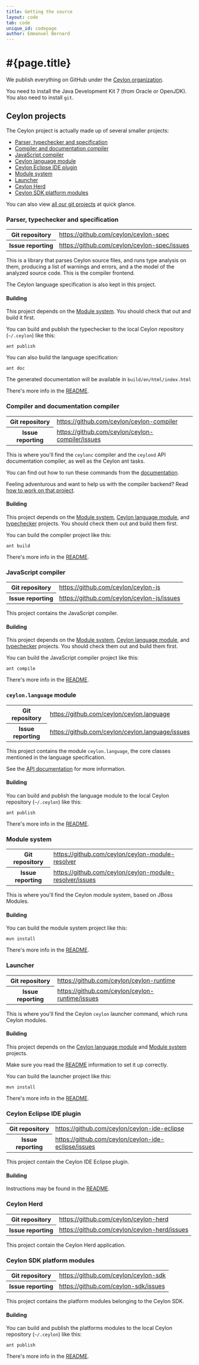 ```yaml
---
title: Getting the source
layout: code
tab: code
unique_id: codepage
author: Emmanuel Bernard
---
```

# #{page.title}

We publish everything on GitHub under the [Ceylon organization](https://github.com/ceylon).

You need to install the Java Development Kit 7 (from Oracle or OpenJDK). 
You also need to install `git`.

## Ceylon projects

The Ceylon project is actually made up of several smaller projects:

- [Parser, typechecker and specification](#parser_typechecker_and_specification)
- [Compiler and documentation compiler](#compiler_and_documentation_compiler)
- [JavaScript compiler](#javascript_compiler)
- [Ceylon language module](#ceylonlanguage_module)
- [Ceylon Eclipse IDE plugin](#ceylon_eclipse_ide_plugin)
- [Module system](#module_system)
- [Launcher](#launcher)
- [Ceylon Herd](#ceylon_herd)
- [Ceylon SDK platform modules](#ceylon_sdk_platform_modules)

You can also view [all our git projects](http://ceylon.github.com) at quick glance.

### Parser, typechecker and specification

<table>
 <tr><th>Git repository</th><td><a href="https://github.com/ceylon/ceylon-spec">https://github.com/ceylon/ceylon-spec</a></td></tr>
 <tr><th>Issue reporting</th><td><a href="https://github.com/ceylon/ceylon-spec/issues">https://github.com/ceylon/ceylon-spec/issues</a></td></tr>
</table>

This is a library that parses Ceylon source files, and runs type analysis on them, 
producing a list of warnings and errors, and a the model of the analyzed source
code. This is the compiler frontend.

The Ceylon language specification is also kept in this project.

#### Building

This project depends on the 
[Module system](#module_system).
You should check that out and build it first.

You can build and publish the typechecker to the local Ceylon repository (`~/.ceylon`) 
like this:

<!-- lang: bash -->
    ant publish

You can also build the language specification:

<!-- lang: bash -->
    ant doc

The generated documentation will be available in `build/en/html/index.html`

There's more info in the [README](https://github.com/ceylon/ceylon-spec/blob/master/README.md).

### Compiler and documentation compiler

<table>
 <tr><th>Git repository</th><td><a href="https://github.com/ceylon/ceylon-compiler">https://github.com/ceylon/ceylon-compiler</a></td></tr>
 <tr><th>Issue reporting</th><td><a href="https://github.com/ceylon/ceylon-compiler/issues">https://github.com/ceylon/ceylon-compiler/issues</a></td></tr>
</table>

This is where you'll find the `ceylonc` compiler and the `ceylond` API documentation compiler,
as well as the Ceylon ant tasks.

You can find out how to run these commands from the [documentation](#{site.urls.spec_current}#tools).

Feeling adventurous and want to help us with the compiler backend? Read [how to work on that project](/code/contribute).

#### Building

This project depends on the 
[Module system](#module_system),
[Ceylon language module](#ceylonlanguage_module),
and [typechecker](#parser_typechecker_and_specification)  projects. 
You should check them out and build them first.

You can build the compiler project like this:

<!-- lang: bash -->
    ant build

There's more info in the [README](https://github.com/ceylon/ceylon-compiler/blob/master/README.md).

### JavaScript compiler

<table>
 <tr><th>Git repository</th><td><a href="https://github.com/ceylon/ceylon-js">https://github.com/ceylon/ceylon-js</a></td></tr>
 <tr><th>Issue reporting</th><td><a href="https://github.com/ceylon/ceylon-js/issues">https://github.com/ceylon/ceylon-js/issues</a></td></tr>
</table>

This project contains the JavaScript compiler.

#### Building

This project depends on the 
[Module system](#module_system),
[Ceylon language module](#ceylonlanguage_module),
and [typechecker](#parser_typechecker_and_specification)  projects. 
You should check them out and build them first.

You can build the JavaScript compiler project like this:

<!-- lang: bash -->
    ant compile

There's more info in the [README](https://github.com/ceylon/ceylon-js/blob/master/README.md).

### `ceylon.language` module

<table>
 <tr><th>Git repository</th><td><a href="https://github.com/ceylon/ceylon.language">https://github.com/ceylon/ceylon.language</a></td></tr>
 <tr><th>Issue reporting</th><td><a href="https://github.com/ceylon/ceylon.language/issues">https://github.com/ceylon/ceylon.language/issues</a></td></tr>
</table>

This project contains the module `ceylon.language`, the core classes 
mentioned in the language specification.

See the [API documentation](#{site.urls.apidoc_current}/ceylon/language/) for more information.

#### Building

You can build and publish the language module to the local Ceylon repository 
(`~/.ceylon`) like this:

<!-- lang: bash -->
    ant publish

There's more info in the [README](https://github.com/ceylon/ceylon.language/blob/master/README.md).

### Module system

<table>
 <tr><th>Git repository</th><td><a href="https://github.com/ceylon/ceylon-module-resolver">https://github.com/ceylon/ceylon-module-resolver</a></td></tr>
 <tr><th>Issue reporting</th><td><a href="https://github.com/ceylon/ceylon-module-resolver/issues">https://github.com/ceylon/ceylon-module-resolver/issues</a></td></tr>
</table>

This is where you'll find the Ceylon module system, based on JBoss Modules.

#### Building

You can build the module system project like this:

<!-- lang: bash -->
    mvn install

There's more info in the [README](https://github.com/ceylon/ceylon-module-resolver/blob/master/README.md).

### Launcher

<table>
 <tr><th>Git repository</th><td><a href="https://github.com/ceylon/ceylon-runtime">https://github.com/ceylon/ceylon-runtime</a></td></tr>
 <tr><th>Issue reporting</th><td><a href="https://github.com/ceylon/ceylon-runtime/issues">https://github.com/ceylon/ceylon-runtime/issues</a></td></tr>
</table>

This is where you'll find the Ceylon `ceylon` launcher command, which runs Ceylon modules.

#### Building

This project depends on the [Ceylon language module](#ceylonlanguage_module) 
and [Module system](#module_system) projects.

Make sure you read the 
[README](https://github.com/ceylon/ceylon-runtime/blob/master/README) 
information to set it up correctly.

You can build the launcher project like this:

<!-- lang: bash -->
    mvn install

There's more info in the [README](https://github.com/ceylon/ceylon-runtime/blob/master/README).

### Ceylon Eclipse IDE plugin

<table>
 <tr><th>Git repository</th><td><a href="https://github.com/ceylon/ceylon-ide-eclipse">https://github.com/ceylon/ceylon-ide-eclipse</a></td></tr>
 <tr><th>Issue reporting</th><td><a href="https://github.com/ceylon/ceylon-ide-eclipse/issues">https://github.com/ceylon/ceylon-ide-eclipse/issues</a></td></tr>
</table>

This project contain the Ceylon IDE Eclipse plugin.

#### Building

Instructions may be found in the
[README](https://github.com/ceylon/ceylon-ide-eclipse/blob/master/README.md).

### Ceylon Herd

<table>
 <tr><th>Git repository</th><td><a href="https://github.com/ceylon/ceylon-herd">https://github.com/ceylon/ceylon-herd</a></td></tr>
 <tr><th>Issue reporting</th><td><a href="https://github.com/ceylon/ceylon-herd/issues">https://github.com/ceylon/ceylon-herd/issues</a></td></tr>
</table>

This project contain the Ceylon Herd application.

### Ceylon SDK platform modules

<table>
 <tr><th>Git repository</th><td><a href="https://github.com/ceylon/ceylon-sdk">https://github.com/ceylon/ceylon-sdk</a></td></tr>
 <tr><th>Issue reporting</th><td><a href="https://github.com/ceylon/ceylon-sdk/issues">https://github.com/ceylon-sdk/issues</a></td></tr>
</table>

This project contains the platform modules belonging to the Ceylon SDK.

#### Building

You can build and publish the platforms modules to the local Ceylon repository 
(`~/.ceylon`) like this:

<!-- lang: bash -->
    ant publish

There's more info in the [README](https://github.com/ceylon/ceylon-sdk/blob/master/README.md).
